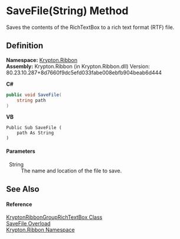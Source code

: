 # SaveFile(String) Method


Saves the contents of the RichTextBox to a rich text format (RTF) file.



## Definition
**Namespace:** <a href="1e9bc734-cff9-e9b8-f013-94cdac669794.md">Krypton.Ribbon</a>  
**Assembly:** Krypton.Ribbon (in Krypton.Ribbon.dll) Version: 80.23.10.287+8d7660f9dc5efd033fabe008ebfb904beab6d444

**C#**
``` C#
public void SaveFile(
	string path
)
```
**VB**
``` VB
Public Sub SaveFile ( 
	path As String
)
```



#### Parameters
<dl><dt>  String</dt><dd>The name and location of the file to save.</dd></dl>

## See Also


#### Reference
<a href="405a46a1-72b8-c818-b203-0b62cf064e57.md">KryptonRibbonGroupRichTextBox Class</a>  
<a href="86df85eb-13cc-e7f5-5341-e585268c1546.md">SaveFile Overload</a>  
<a href="1e9bc734-cff9-e9b8-f013-94cdac669794.md">Krypton.Ribbon Namespace</a>  
